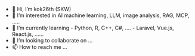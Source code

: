 - 👋 Hi, I’m kok26th (SKW)
- 👀 I’m interested in AI machine learning, LLM, image analysis, RAG, MCP, .....
- 🌱 I’m currently learning
      - Python, R, C++, C#, ....
      - Laravel, Vue.js, React.js, ...... 
- 💞️ I’m looking to collaborate on ...
- 📫 How to reach me ...

<!---
kok26th/kok26th is a ✨ special ✨ repository because its `README.md` (this file) appears on your GitHub profile.
You can click the Preview link to take a look at your changes.
--->
